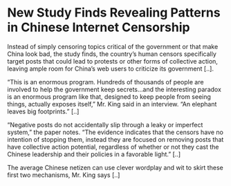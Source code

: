 # New Study Finds Revealing Patterns in Chinese Internet Censorship

Instead of simply censoring topics critical of the government or that make China look bad, the study finds, the country’s human censors specifically target posts that could lead to protests or other forms of collective action, leaving ample room for China’s web users to criticize its government [..].
 

“This is an enormous program. Hundreds of thousands of people are 
involved to help the government keep secrets…and the interesting paradox
 is an enormous program like that, designed to keep people from seeing 
things, actually exposes itself,” Mr. King said in an interview. “An 
elephant leaves big footprints.” [..]

“Negative posts do not accidentally slip through a leaky or imperfect 
system,” the paper notes. “The evidence indicates that the censors have 
no intention of stopping them, instead they are focused on removing 
posts that have collective action potential, regardless of whether or 
not they cast the Chinese leadership and their policies in a favorable 
light.” [..]

The average Chinese netizen can use clever wordplay and wit to skirt 
these first two mechanisms, Mr. King says [..]














